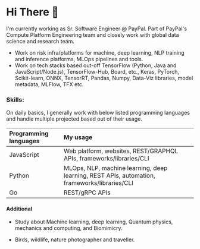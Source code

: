 # Hi There 👋

I'm currently working as Sr. Software Engineer @ PayPal. Part of PayPal's Compute Platform Engineering team and closely work with global data science and research team.

* Work on risk infra/platforms for machine, deep learning, NLP training and inference platforms, MLOps pipelines and tools.
* Work on tech stacks based out-off TensorFlow (Python, Java and JavaScript/Node.js), TensorFlow-Hub, Board, etc., Keras, PyTorch, Scikit-learn, ONNX, TensorRT, Pandas, Numpy, Data-Viz libraries, model metadata, MLFlow, TFX etc.

### Skills:

On daily basics, I generally work with below listed programming languages and handle multiple projected based out of their usage.

|Programming languages|My usage|
|:---|:---|
|JavaScript|Web platform, websites, REST/GRAPHQL APIs, frameworks/libraries/CLI|
|Python|MLOps, NLP, machine learning, deep learning, REST APIs, automation, frameworks/libraries/CLI|
|Go|REST/gRPC APIs|

#### Additional

* Study about Machine learning, deep learning, Quantum physics, mechanics and computing, and Biomimicry.

* Birds, wildlife, nature photographer and traveller.
